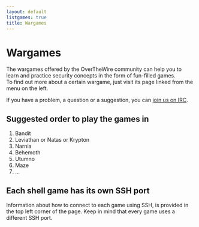 ```yaml
---
layout: default
listgames: true
title: Wargames
---
```


Wargames
========

The wargames offered by the OverTheWire community can help you to learn and practice security concepts in the form of fun-filled games.<br/>
To find out more about a certain wargame, just visit its page linked from the menu on the left.

If you have a problem, a question or a suggestion, you can [join us on IRC][contactus].

Suggested order to play the games in
------------------------------------
1. Bandit
2. Leviathan or Natas or Krypton
3. Narnia
4. Behemoth
5. Utumno
6. Maze
7. ...

Each shell game has its own SSH port
------------------------------------

Information about how to connect to each game using SSH, is provided in the top left corner of the page.
Keep in mind that every game uses a different SSH port.

[contactus]: /about/contact.html
